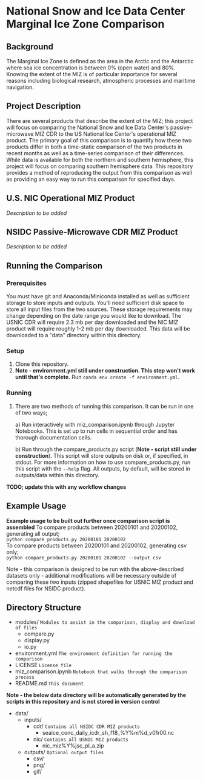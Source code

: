 # National Snow and Ice Data Center Marginal Ice Zone Comparison

## Background
The Marginal Ice Zone is defined as the area in the Arctic and the Antarctic where sea ice concentration is between 0% (open water) and 80%.  Knowing the extent of the MIZ is of particular importance for several reasons including biological research, atmospheric processes and maritime navigation.   

## Project Description

There are several products that describe the extent of the MIZ; this project will focus on comparing the National Snow and Ice Data Center's passive-microwave MIZ CDR to the US National Ice Center's operational MIZ product.  The primary goal of this comparison is to quantify how these two products differ in both a time-static comparison of the two products in recent months as well as a time-series comparison of their differences.  While data is available for both the northern and southern hemisphere, this project will focus on comparing southern hemisphere data.  This repository provides a method of reproducing the output from this comparison as well as providing an easy way to run this comparison for specified days.  

## U.S. NIC Operational MIZ Product
*Description to be added*

## NSIDC Passive-Microwave CDR MIZ Product
*Description to be added*

## Running the Comparison

### Prerequisites
You must have git and Anaconda/Miniconda installed as well as sufficient storage to store inputs and outputs.  You'll need sufficient disk space to store all input files from the two sources.  These storage requirements may change depending on the date range you would like to download.  The USNIC CDR will require 2.3 mb per day downloaded and the NIC MIZ product will require roughly 1-2 mb per day downloaded.  This data will be downloaded to a "data" directory within this directory.

### Setup
1) Clone this repository.
2) **Note - environment.yml still under construction.  This step won't work until that's complete.**  Run `conda env create -f environment.yml`.

### Running
1) There are two methods of running this comparison.  It can be run in one of two ways;  

    a) Run interactively with miz_comparison.ipynb through Jupyter Notebooks.  This is set up to run cells in sequential order and has thorough documentation cells.  
       
    b) Run through the compare_products.py script (**Note - script still under construction**).  This script will store outputs on disk or, if specified, in stdout.  For more information on how to use compare_products.py, run this script with the `--help` flag. All outputs, by default, will be stored in outputs/data within this directory.

**TODO; update this with any workflow changes**

## Example Usage

**Example usage to be built out further once comparison script is assembled**
To compare products between 20200101 and 20200102, generating all output;  
`python compare_products.py 20200101 20200102`  
To compare products between 20200101 and 20200102, generating csv only;  
`python compare_products.py 20200101 20200102 --output csv`  

Note - this comparison is designed to be run with the above-described datasets only - additional modifications will be necessary outside of comparing these two inputs (zipped shapefiles for USNIC MIZ product and netcdf files for NSIDC product).

## Directory Structure

* modules/ `Modules to assist in the comparison, display and download of files`
    * compare.py
    * display.py
    * io.py
* environment.yml `The environment definition for running the comparison`
* LICENSE `License file`
* miz_comparison.ipynb `Notebook that walks through the comparison process`
* README.md `This document`

**Note - the below data directory will be automatically generated by the scripts in this repository and is not stored in version control**
* data/  
    * inputs/
        * cdr/ `Contains all NSIDC CDR MIZ products`
            * seaice_conc_daily_icdr_sh_f18_%Y%m%d_v01r00.nc
        * nic/ `Contains all USNIC MIZ products`
            * nic_miz%Y%jsc_pl_a.zip
    * outputs/ `Optional output files`
        * csv/
        * png/
        * gif/
